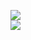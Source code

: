 [![](https://img.shields.io/badge/Made%20With-Github%20Spray-lightgrey.svg?style=for-the-badge&logo=github)](https://github.com/Annihil/github-spray#3720)  
[![](https://i.imgur.com/2DrTn0Z.gif)](https://github.com/Annihil/github-spray)